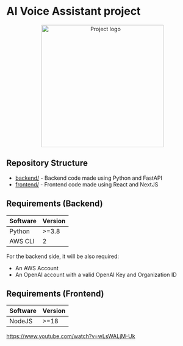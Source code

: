 # AI Voice Assistant project

<p align="center">
  <a href="https://www.youtube.com/watch?v=_n9OS_pbobg&list=PLEm9sJnRaMuY35YUqXmE5ckALb3dc4HQ-" target="blank"><img src="https://res.cloudinary.com/https-mpcsj-com/image/upload/v1685210551/Thumbnail2_zqnbo3.jpg" width="320" alt="Project logo" /></a>
</p>

## Repository Structure

- [backend/](backend) - Backend code made using Python and FastAPI
- [frontend/](frontend) - Frontend code made using React and NextJS

## Requirements (Backend)

| Software | Version |
| -------- | ------- |
| Python   | >=3.8   |
| AWS CLI  | 2       |

For the backend side, it will be also required:

- An AWS Account
- An OpenAI account with a valid OpenAI Key and Organization ID

## Requirements (Frontend)

| Software | Version |
| -------- | ------- |
| NodeJS   | >=18    |


https://www.youtube.com/watch?v=wLsWALjM-Uk
